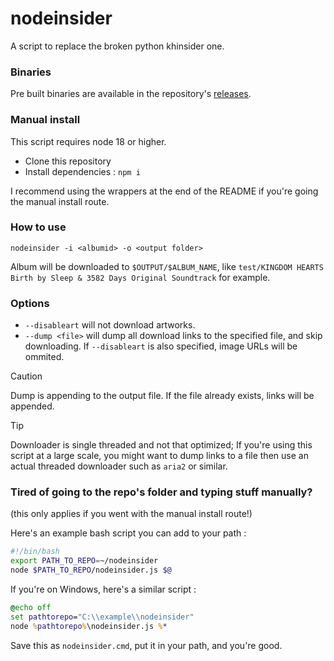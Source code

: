 # nodeinsider
A script to replace the broken python khinsider one.

### Binaries

Pre built binaries are available in the repository's [releases](https://github.com/blobdash/nodeinsider/releases).

### Manual install

This script requires node 18 or higher.

- Clone this repository
- Install dependencies : `npm i`

I recommend using the wrappers at the end of the README if you're going the manual install route.

### How to use

`nodeinsider -i <albumid> -o <output folder>`

Album will be downloaded to `$OUTPUT/$ALBUM_NAME`, like `test/KINGDOM HEARTS Birth by Sleep & 3582 Days Original Soundtrack` for example.

### Options

- `--disableart` will not download artworks.
- `--dump <file>` will dump all download links to the specified file, and skip downloading. If `--disableart` is also specified, image URLs will be ommited.

> [!CAUTION]
> Dump is appending to the output file. If the file already exists, links will be appended.

> [!TIP]
> Downloader is single threaded and not that optimized; If you're using this script at a large scale, you might want to dump links to a file then use an actual threaded downloader such as `aria2` or similar.

### Tired of going to the repo's folder and typing stuff manually?

(this only applies if you went with the manual install route!)

Here's an example bash script you can add to your path :

```bash
#!/bin/bash
export PATH_TO_REPO=~/nodeinsider
node $PATH_TO_REPO/nodeinsider.js $@
```

If you're on Windows, here's a similar script :

```cmd
@echo off
set pathtorepo="C:\\example\\nodeinsider"
node %pathtorepo%\nodeinsider.js %*
```

Save this as `nodeinsider.cmd`, put it in your path, and you're good.